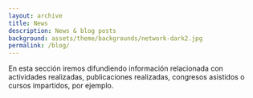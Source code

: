```yaml
---
layout: archive
title: News
description: News & blog posts
background: assets/theme/backgrounds/network-dark2.jpg
permalink: /blog/
---
```


<!-- Content here would shop up above your list of posts -->

En esta sección iremos difundiendo información relacionada con actividades realizadas, publicaciones realizadas, congresos asistidos o cursos impartidos, por ejemplo.